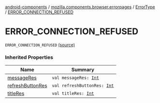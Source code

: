 [android-components](../../index.md) / [mozilla.components.browser.errorpages](../index.md) / [ErrorType](index.md) / [ERROR_CONNECTION_REFUSED](./-e-r-r-o-r_-c-o-n-n-e-c-t-i-o-n_-r-e-f-u-s-e-d.md)

# ERROR_CONNECTION_REFUSED

`ERROR_CONNECTION_REFUSED` [(source)](https://github.com/mozilla-mobile/android-components/blob/master/components/browser/errorpages/src/main/java/mozilla/components/browser/errorpages/ErrorPages.kt#L72)

### Inherited Properties

| Name | Summary |
|---|---|
| [messageRes](message-res.md) | `val messageRes: `[`Int`](https://kotlinlang.org/api/latest/jvm/stdlib/kotlin/-int/index.html) |
| [refreshButtonRes](refresh-button-res.md) | `val refreshButtonRes: `[`Int`](https://kotlinlang.org/api/latest/jvm/stdlib/kotlin/-int/index.html) |
| [titleRes](title-res.md) | `val titleRes: `[`Int`](https://kotlinlang.org/api/latest/jvm/stdlib/kotlin/-int/index.html) |
